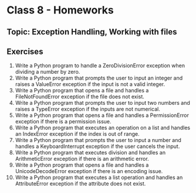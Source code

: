 # Class 8 - Homeworks

## Topic: Exception Handling, Working with files

## Exercises

1. Write a Python program to handle a ZeroDivisionError exception when dividing a number by zero.
2. Write a Python program that prompts the user to input an integer and raises a ValueError exception if the input is not a valid integer.
3. Write a Python program that opens a file and handles a FileNotFoundError exception if the file does not exist.
4. Write a Python program that prompts the user to input two numbers and raises a TypeError exception if the inputs are not numerical.
5. Write a Python program that opens a file and handles a PermissionError exception if there is a permission issue.
6. Write a Python program that executes an operation on a list and handles an IndexError exception if the index is out of range.
7. Write a Python program that prompts the user to input a number and handles a KeyboardInterrupt exception if the user cancels the input.
8. Write a Python program that executes division and handles an ArithmeticError exception if there is an arithmetic error.
9. Write a Python program that opens a file and handles a UnicodeDecodeError exception if there is an encoding issue.
10. Write a Python program that executes a list operation and handles an AttributeError exception if the attribute does not exist.

